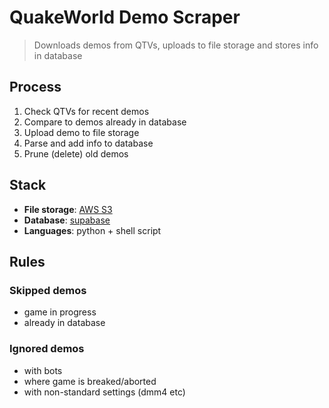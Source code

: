 # QuakeWorld Demo Scraper

> Downloads demos from QTVs, uploads to file storage and stores info in database

## Process

1. Check QTVs for recent demos
2. Compare to demos already in database
3. Upload demo to file storage
4. Parse and add info to database
5. Prune (delete) old demos

## Stack

* **File storage**: [AWS S3](https://aws.amazon.com/s3/)
* **Database**: [supabase](https://supabase.com/)
* **Languages**: python + shell script

## Rules

### Skipped demos

* game in progress
* already in database

### Ignored demos

* with bots
* where game is breaked/aborted
* with non-standard settings (dmm4 etc)
